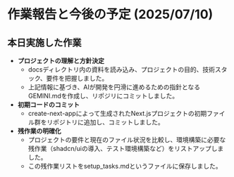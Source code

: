 # 作業報告と今後の予定 (2025/07/10)

## 本日実施した作業

- **プロジェクトの理解と方針決定**
  - docsディレクトリ内の資料を読み込み、プロジェクトの目的、技術スタック、要件を把握しました。
  - 上記情報に基づき、AIが開発を円滑に進めるための指針となるGEMINI.mdを作成し、リポジリにコミットしました。
- **初期コードのコミット**
  - create-next-appによって生成されたNext.jsプロジェクトの初期ファイル群をリポジトリに追加し、コミットしました。
- **残作業の明確化**
  - プロジェクトの要件と現在のファイル状況を比較し、環境構築に必要な残作業（shadcn/uiの導入、テスト環境構築など）をリストアップしました。
  - この残作業リストをsetup_tasks.mdというファイルに保存しました。

